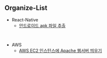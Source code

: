 ## Organize-List

- React-Native
  - [안드로이드 apk 파일 추출](https://github.com/devwoodie/organize-all/blob/master/react-native/android-app-build-apk.md)

<br/>

- AWS
  - [AWS EC2 인스턴스에 Apache 웹서버 띄우기](https://github.com/devwoodie/organize-all/blob/master/aws/install-apache-in-ec2.md)
